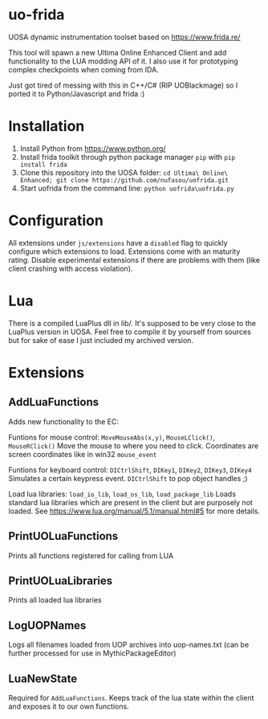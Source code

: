 # uo-frida

UOSA dynamic instrumentation toolset based on https://www.frida.re/

This tool will spawn a new Ultima Online Enhanced Client and add functionality to the LUA modding API of it. 
I also use it for prototyping complex checkpoints when coming from IDA. 

Just got tired of messing with this in C++/C# (RIP UOBlackmage) so I ported it to Python/Javascript and frida :)

# Installation

1. Install Python from https://www.python.org/
1. Install frida toolkit through python package manager `pip` with `pip install frida`
1. Clone this repository into the UOSA folder: `cd Ultima\ Online\ Enhanced; git clone https://github.com/nufasou/uofrida.git`
1. Start uofrida from the command line: `python uofrida\uofrida.py`

# Configuration

All extensions under `js/extensions` have a `disabled` flag to quickly configure which extensions to load. Extensions come with an maturity rating. Disable experimental extensions if there are problems with them (like client crashing with access violation).

# Lua

There is a compiled LuaPlus dll in lib/. It's supposed to be very close to the LuaPlus version in UOSA. Feel free to compile it by yourself from sources but for sake of ease I just included my archived version.

# Extensions

## AddLuaFunctions

Adds new functionality to the EC: 

Funtions for mouse control: `MoveMouseAbs(x,y)`, `MouseLClick()`, `MouseRClick()`
Move the mouse to where you need to click. Coordinates are screen coordinates like in win32 `mouse_event`

Funtions for keyboard control: `DICtrlShift`, `DIKey1`, `DIKey2`, `DIKey3`, `DIKey4`
Simulates a certain keypress event. `DICtrlShift` to pop object handles ;)

Load lua libraries: `load_io_lib`, `load_os_lib`, `load_package_lib`
Loads standard lua libraries which are present in the client but are purposely not loaded. See https://www.lua.org/manual/5.1/manual.html#5 for more details.

## PrintUOLuaFunctions

Prints all functions registered for calling from LUA

## PrintUOLuaLibraries

Prints all loaded lua libraries

## LogUOPNames

Logs all filenames loaded from UOP archives into uop-names.txt (can be further processed for use in MythicPackageEditor)

## LuaNewState

Required for `AddLuaFunctions`. Keeps track of the lua state within the client and exposes it to our own functions. 